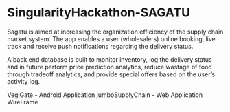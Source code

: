 # SingularityHackathon-SAGATU
Sagatu is aimed at increasing the organization efficiency of the supply chain market system. The app enables a user (wholesalers) online booking, live track and receive push notifications regarding the delivery status.  

A back end database is built to monitor inventory, log the delivery status and in future perform price prediction analytics, reduce wastage of food through tradeoff analytics, and provide special offers based on the user’s activity log.

VegiGate - Android Application
jumboSupplyChain - Web Application
WireFrame
